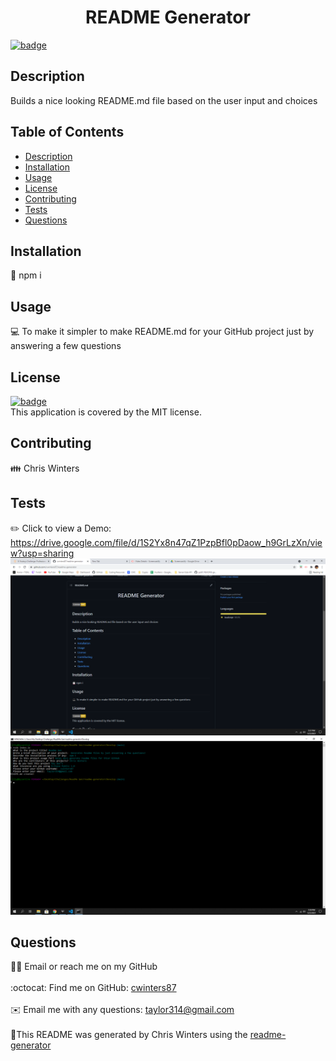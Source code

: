
  <h1 align="center">README Generator</h1>
  
[![badge](https://img.shields.io/badge/License-MIT-yellow.svg)](https://opensource.org/licenses/MIT)<br />
## Description
Builds a nice looking README.md file based on the user input and choices
## Table of Contents
- [Description](#description)
- [Installation](#installation)
- [Usage](#usage)
- [License](#license)
- [Contributing](#contributing)
- [Tests](#tests)
- [Questions](#questions)
## Installation
💾 npm i
## Usage
💻 To make it simpler to make README.md for your GitHub project just by answering a few questions
## License
[![badge](https://img.shields.io/badge/License-MIT-yellow.svg)](https://opensource.org/licenses/MIT) <br /> This application is covered by the MIT license.
## Contributing
👪 Chris Winters
## Tests
✏️ Click to view a Demo: https://drive.google.com/file/d/1S2Yx8n47qZ1PzpBfl0pDaow_h9GrLzXn/view?usp=sharing
![readmegenphoto](./Develop/images/readme1.png)
![readmephoto](./Develop/images/readme2.png)
## Questions
🙋‍♂️ Email or reach me on my GitHub <br />
<br />
:octocat: Find me on GitHub: [cwinters87](https://github.com/cwinters87)<br />
<br />
✉️ Email me with any questions: taylor314@gmail.com<br /><br />
🌟This README was generated by Chris Winters using the [readme-generator](https://github.com/cwinters87/readme-generator)
